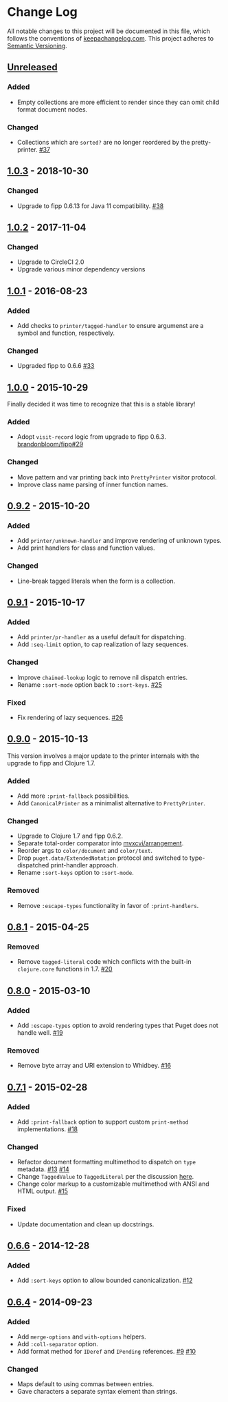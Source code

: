 Change Log
==========

All notable changes to this project will be documented in this file, which
follows the conventions of [keepachangelog.com](http://keepachangelog.com/).
This project adheres to [Semantic Versioning](http://semver.org/).

## [Unreleased]

### Added
- Empty collections are more efficient to render since they can omit child
  format document nodes.

### Changed
- Collections which are `sorted?` are no longer reordered by the pretty-printer.
  [#37](//github.com/greglook/puget/issues/37)

## [1.0.3] - 2018-10-30

### Changed
- Upgrade to fipp 0.6.13 for Java 11 compatibility.
  [#38](//github.com/greglook/puget/pull/38)

## [1.0.2] - 2017-11-04

### Changed
- Upgrade to CircleCI 2.0
- Upgrade various minor dependency versions

## [1.0.1] - 2016-08-23

### Added
- Add checks to `printer/tagged-handler` to ensure argumenst are a symbol and
  function, respectively.

### Changed
- Upgraded fipp to 0.6.6
  [#33](//github.com/greglook/puget/pull/33)

## [1.0.0] - 2015-10-29

Finally decided it was time to recognize that this is a stable library!

### Added
- Adopt `visit-record` logic from upgrade to fipp 0.6.3.
  [brandonbloom/fipp#29](//github.com/brandonbloom/fipp/pull/29)

### Changed
- Move pattern and var printing back into `PrettyPrinter` visitor protocol.
- Improve class name parsing of inner function names.

## [0.9.2] - 2015-10-20

### Added
- Add `printer/unknown-handler` and improve rendering of unknown types.
- Add print handlers for class and function values.

### Changed
- Line-break tagged literals when the form is a collection.

## [0.9.1] - 2015-10-17

### Added
- Add `printer/pr-handler` as a useful default for dispatching.
- Add `:seq-limit` option, to cap realization of lazy sequences.

### Changed
- Improve `chained-lookup` logic to remove nil dispatch entries.
- Rename `:sort-mode` option back to `:sort-keys`.
  [#25](//github.com/greglook/puget/issues/25)

### Fixed
- Fix rendering of lazy sequences.
  [#26](//github.com/greglook/puget/issues/26)

## [0.9.0] - 2015-10-13

This version involves a major update to the printer internals with the upgrade
to fipp and Clojure 1.7.

### Added
- Add more `:print-fallback` possibilities.
- Add `CanonicalPrinter` as a minimalist alternative to `PrettyPrinter`.

### Changed
- Upgrade to Clojure 1.7 and fipp 0.6.2.
- Separate total-order comparator into
  [mvxcvi/arrangement](https://github.com/greglook/clj-arrangement).
- Reorder args to `color/document` and `color/text`.
- Drop `puget.data/ExtendedNotation` protocol and switched to type-dispatched
  print-handler approach.
- Rename `:sort-keys` option to `:sort-mode`.

### Removed
- Remove `:escape-types` functionality in favor of `:print-handlers`.

## [0.8.1] - 2015-04-25

### Removed
- Remove `tagged-literal` code which conflicts with the built-in `clojure.core`
  functions in 1.7. [#20](//github.com/greglook/puget/issues/20)

## [0.8.0] - 2015-03-10

### Added
- Add `:escape-types` option to avoid rendering types that Puget does not handle
  well. [#19](//github.com/greglook/puget/pull/19)

### Removed
- Remove byte array and URI extension to Whidbey.
  [#16](//github.com/greglook/puget/issue/16)

## [0.7.1] - 2015-02-28

### Added
- Add `:print-fallback` option to support custom `print-method` implementations.
  [#18](//github.com/greglook/puget/pull/18)

### Changed
- Refactor document formatting multimethod to dispatch on `type` metadata.
  [#13](//github.com/greglook/puget/issue/13)
  [#14](//github.com/greglook/puget/pull/14)
- Change `TaggedValue` to `TaggedLiteral` per the discussion
  [here](https://groups.google.com/forum/#!topic/clojure-dev/LW0ocQ1RcYI).
- Change color markup to a customizable multimethod with ANSI and HTML output.
  [#15](//github.com/greglook/puget/pull/15)

### Fixed
- Update documentation and clean up docstrings.

## [0.6.6] - 2014-12-28

### Added
- Add `:sort-keys` option to allow bounded canonicalization.
  [#12](//github.com/greglook/puget/pull/12)

## [0.6.4] - 2014-09-23

### Added
- Add `merge-options` and `with-options` helpers.
- Add `:coll-separator` option.
- Add format method for `IDeref` and `IPending` references.
  [#9](//github.com/greglook/puget/issues/9)
  [#10](//github.com/greglook/puget/pull/10)

### Changed
- Maps default to using commas between entries.
- Gave characters a separate syntax element than strings.

[Unreleased]: https://github.com/greglook/puget/compare/1.0.3...HEAD
[1.0.3]: https://github.com/greglook/puget/compare/1.0.2...1.0.3
[1.0.2]: https://github.com/greglook/puget/compare/1.0.1...1.0.2
[1.0.1]: https://github.com/greglook/puget/compare/1.0.0...1.0.1
[1.0.0]: https://github.com/greglook/puget/compare/0.9.2...1.0.0
[0.9.2]: https://github.com/greglook/puget/compare/0.9.1...0.9.2
[0.9.1]: https://github.com/greglook/puget/compare/0.9.0...0.9.1
[0.9.0]: https://github.com/greglook/puget/compare/0.8.1...0.9.0
[0.8.1]: https://github.com/greglook/puget/compare/0.8.0...0.8.1
[0.8.0]: https://github.com/greglook/puget/compare/0.7.1...0.8.0
[0.7.1]: https://github.com/greglook/puget/compare/0.6.6...0.7.1
[0.6.6]: https://github.com/greglook/puget/compare/0.6.4...0.6.6
[0.6.4]: https://github.com/greglook/puget/compare/0.6.3...0.6.4
